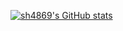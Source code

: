 [![sh4869's GitHub stats](https://github-readme-stats.vercel.app/api?username=sh4869)](https://github.com/anuraghazra/github-readme-stats)
